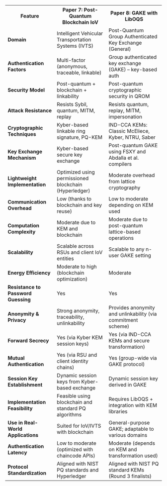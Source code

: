 <table>
  <tr>
    <th>Feature</th>
    <th>Paper 7: Post-Quantum Blockchain IoV</th>
    <th>Paper 8: GAKE with LibOQS</th>
  </tr>
  <tr>
    <td><b>Domain</b></td>
    <td>Intelligent Vehicular Transportation Systems (IVTS)</td>
    <td>Post-Quantum Group Authenticated Key Exchange (General)</td>
  </tr>
  <tr>
    <td><b>Authentication Factors</b></td>
    <td>Multi-factor (anonymous, traceable, linkable)</td>
    <td>Group authenticated key exchange (GAKE) – key-based auth</td>
  </tr>
  <tr>
    <td><b>Security Model</b></td>
    <td>Post-quantum + blockchain + linkability</td>
    <td>Post-quantum cryptographic security in QROM</td>
  </tr>
  <tr>
    <td><b>Attack Resistance</b></td>
    <td>Resists Sybil, quantum, MITM, replay</td>
    <td>Resists quantum, replay, MITM, impersonation</td>
  </tr>
  <tr>
    <td><b>Cryptographic Techniques</b></td>
    <td>Kyber-based linkable ring signature, PQ-KEM</td>
    <td>IND-CCA KEMs: Classic McEliece, Kyber, NTRU, Saber</td>
  </tr>
  <tr>
    <td><b>Key Exchange Mechanism</b></td>
    <td>Kyber-based secure key exchange</td>
    <td>Post-quantum GAKE using FSXY and Abdalla et al. compilers</td>
  </tr>
  <tr>
    <td><b>Lightweight Implementation</b></td>
    <td>Optimized using permissioned blockchain (Hyperledger)</td>
    <td>Moderate overhead from lattice cryptography</td>
  </tr>
  <tr>
    <td><b>Communication Overhead</b></td>
    <td>Low (thanks to blockchain and key reuse)</td>
    <td>Low to moderate depending on KEM used</td>
  </tr>
  <tr>
    <td><b>Computation Complexity</b></td>
    <td>Moderate due to KEM and blockchain</td>
    <td>Moderate due to post-quantum lattice-based operations</td>
  </tr>
  <tr>
    <td><b>Scalability</b></td>
    <td>Scalable across RSUs and client IoV entities</td>
    <td>Scalable to any n-user GAKE setting</td>
  </tr>
  <tr>
    <td><b>Energy Efficiency</b></td>
    <td>Moderate to high (blockchain optimization)</td>
    <td>Moderate</td>
  </tr>
  <tr>
    <td><b>Resistance to Password Guessing</b></td>
    <td>Yes</td>
    <td>Yes</td>
  </tr>
  <tr>
    <td><b>Anonymity & Privacy</b></td>
    <td>Strong anonymity, traceability, unlinkability</td>
    <td>Provides anonymity and unlinkability (via commitment scheme)</td>
  </tr>
  <tr>
    <td><b>Forward Secrecy</b></td>
    <td>Yes (via Kyber KEM session keys)</td>
    <td>Yes (via IND-CCA KEMs and secure transformation)</td>
  </tr>
  <tr>
    <td><b>Mutual Authentication</b></td>
    <td>Yes (via RSU and client identity chains)</td>
    <td>Yes (group-wide via GAKE protocol)</td>
  </tr>
  <tr>
    <td><b>Session Key Establishment</b></td>
    <td>Dynamic session keys from Kyber-based exchange</td>
    <td>Dynamic session key derived in GAKE</td>
  </tr>
  <tr>
    <td><b>Implementation Feasibility</b></td>
    <td>Feasible using blockchain and standard PQ algorithms</td>
    <td>Requires LibOQS + integration with KEM libraries</td>
  </tr>
  <tr>
    <td><b>Use in Real-World Applications</b></td>
    <td>Suited for IoV/IVTS with blockchain</td>
    <td>General-purpose GAKE; adaptable to various domains</td>
  </tr>
  <tr>
    <td><b>Authentication Latency</b></td>
    <td>Low to moderate (optimized with chaincode APIs)</td>
    <td>Moderate (depends on KEM and transformation used)</td>
  </tr>
  <tr>
    <td><b>Protocol Standardization</b></td>
    <td>Aligned with NIST PQ standards and Hyperledger</td>
    <td>Aligned with NIST PQ standard KEMs (Round 3 finalists)</td>
  </tr>
</table>
